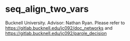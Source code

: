 # seq_align_two_vars
Bucknell University. 
Advisor: Nathan Ryan. 
Please refer to https://gitlab.bucknell.edu/jc092/doc_networks and https://gitlab.bucknell.edu/jc092/parole_decision
